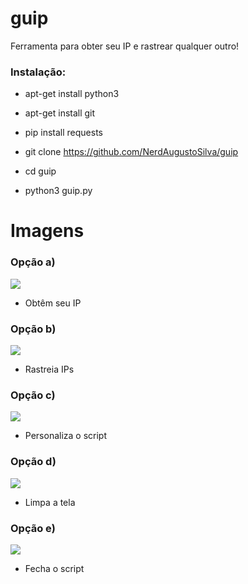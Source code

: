 # guip
Ferramenta para obter seu IP e rastrear qualquer outro!
<h3> Instalação: </h3>

* apt-get install python3

* apt-get install git

* pip install requests

* git clone https://github.com/NerdAugustoSilva/guip

* cd guip

* python3 guip.py
# Imagens
<h3> Opção a) </h3>
<img src="https://github.com/NerdAugustoSilva/guip/blob/main/Fotos/a.png">

* Obtêm seu IP
  
<h3> Opção b) </h3>
<img src="https://github.com/NerdAugustoSilva/guip/blob/main/Fotos/b.png">

* Rastreia IPs
  
<h3> Opção c) </h3>
<img src="https://github.com/NerdAugustoSilva/guip/blob/main/Fotos/c.png">

* Personaliza o script
  
<h3> Opção d) </h3>
<img src="https://github.com/NerdAugustoSilva/guip/blob/main/Fotos/d.png">

* Limpa a tela
  
<h3> Opção e) </h3>
<img src="https://github.com/NerdAugustoSilva/guip/blob/main/Fotos/e.png">

* Fecha o script
  

